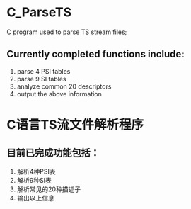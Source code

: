 # C_ParseTS
C program used to parse TS stream files;

## Currently completed functions include:
1. parse 4 PSI tables
2. parse 9 SI tables
3. analyze common 20 descriptors
4. output the above information










# C语言TS流文件解析程序

## 目前已完成功能包括：
1. 解析4种PSI表
2. 解析9种SI表
3. 解析常见的20种描述子
4. 输出以上信息
